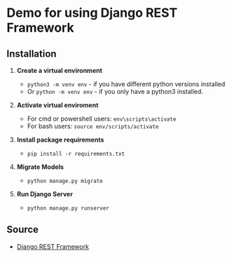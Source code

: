 # Demo for using Django REST Framework

## Installation

1. **Create a virtual environment**

   - `python3 -m venv env` - if you have different python versions installed
   - Or `python -m venv env` - if you only have a python3 installed.

2. **Activate virtual enviroment**

   - For cmd or powershell users: `env\scripts\activate`
   - For bash users: `source env/scripts/activate`

3. **Install package requirements**

   - `pip install -r requirements.txt`

4. **Migrate Models**

   - `python manage.py migrate`

5. **Run Django Server**
   - `python manage.py runserver`

## Source

- [Django REST Framework](https://www.django-rest-framework.org/tutorial/1-serialization/)
